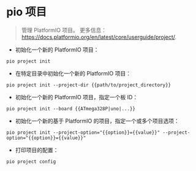 # pio 项目

> 管理 PlatformIO 项目。
> 更多信息：<https://docs.platformio.org/en/latest/core/userguide/project/>.

- 初始化一个新的 PlatformIO 项目：

`pio project init`

- 在特定目录中初始化一个新的 PlatformIO 项目：

`pio project init --project-dir {{path/to/project_directory}}`

- 初始化一个新的 PlatformIO 项目，指定一个板 ID：

`pio project init --board {{ATmega328P|uno|...}}`

- 初始化一个新的基于 PlatformIO 的项目，指定一个或多个项目选项：

`pio project init --project-option="{{option}}={{value}}" --project-option="{{option}}={{value}}"`

- 打印项目的配置：

`pio project config`